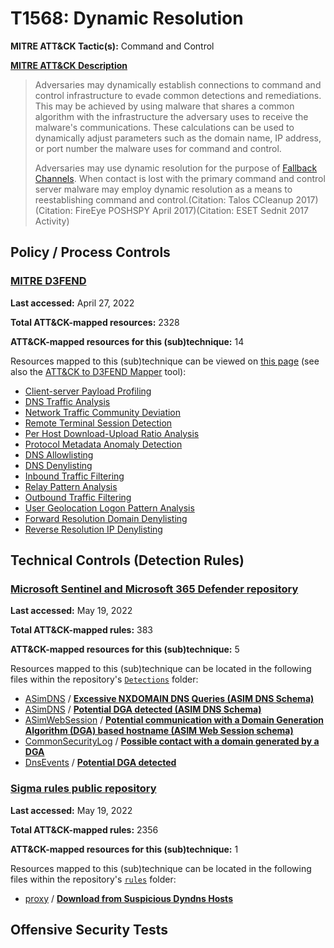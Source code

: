 # T1568: Dynamic Resolution
**MITRE ATT&CK Tactic(s):** Command and Control

**[MITRE ATT&CK Description](https://attack.mitre.org/techniques/T1568)**
<blockquote>Adversaries may dynamically establish connections to command and control infrastructure to evade common detections and remediations. This may be achieved by using malware that shares a common algorithm with the infrastructure the adversary uses to receive the malware's communications. These calculations can be used to dynamically adjust parameters such as the domain name, IP address, or port number the malware uses for command and control.

Adversaries may use dynamic resolution for the purpose of [Fallback Channels](https://attack.mitre.org/techniques/T1008). When contact is lost with the primary command and control server malware may employ dynamic resolution as a means to reestablishing command and control.(Citation: Talos CCleanup 2017)(Citation: FireEye POSHSPY April 2017)(Citation: ESET Sednit 2017 Activity)</blockquote>

## Policy / Process Controls
### [MITRE D3FEND](https://d3fend.mitre.org/)
**Last accessed:** April 27, 2022

**Total ATT&CK-mapped resources:** 2328

**ATT&CK-mapped resources for this (sub)technique:** 14

Resources mapped to this (sub)technique can be viewed on [this page](https://d3fend.mitre.org/) (see also the [ATT&CK to D3FEND Mapper](https://d3fend.mitre.org/tools/attack-mapper) tool):

* [Client-server Payload Profiling](https://d3fend.mitre.org/techniques/d3f:Client-serverPayloadProfiling)
* [DNS Traffic Analysis](https://d3fend.mitre.org/techniques/d3f:DNSTrafficAnalysis)
* [Network Traffic Community Deviation](https://d3fend.mitre.org/techniques/d3f:NetworkTrafficCommunityDeviation)
* [Remote Terminal Session Detection](https://d3fend.mitre.org/techniques/d3f:RemoteTerminalSessionDetection)
* [Per Host Download-Upload Ratio Analysis](https://d3fend.mitre.org/techniques/d3f:PerHostDownload-UploadRatioAnalysis)
* [Protocol Metadata Anomaly Detection](https://d3fend.mitre.org/techniques/d3f:ProtocolMetadataAnomalyDetection)
* [DNS Allowlisting](https://d3fend.mitre.org/techniques/d3f:DNSAllowlisting)
* [DNS Denylisting](https://d3fend.mitre.org/techniques/d3f:DNSDenylisting)
* [Inbound Traffic Filtering](https://d3fend.mitre.org/techniques/d3f:InboundTrafficFiltering)
* [Relay Pattern Analysis](https://d3fend.mitre.org/techniques/d3f:RelayPatternAnalysis)
* [Outbound Traffic Filtering](https://d3fend.mitre.org/techniques/d3f:OutboundTrafficFiltering)
* [User Geolocation Logon Pattern Analysis](https://d3fend.mitre.org/techniques/d3f:UserGeolocationLogonPatternAnalysis)
* [Forward Resolution Domain Denylisting](https://d3fend.mitre.org/techniques/d3f:ForwardResolutionDomainDenylisting)
* [Reverse Resolution IP Denylisting](https://d3fend.mitre.org/techniques/d3f:ReverseResolutionIPDenylisting)

## Technical Controls (Detection Rules)
### [Microsoft Sentinel and Microsoft 365 Defender repository](https://github.com/Azure/Azure-Sentinel)
**Last accessed:** May 19, 2022

**Total ATT&CK-mapped rules:** 383

**ATT&CK-mapped resources for this (sub)technique:** 5

Resources mapped to this (sub)technique can be located in the following files within the repository's <code>[Detections](https://github.com/Azure/Azure-Sentinel/tree/master/Detections)</code> folder:

* [ASimDNS](https://github.com/Azure/Azure-Sentinel/tree/master/Detections/ASimDNS/) / **[Excessive NXDOMAIN DNS Queries (ASIM DNS Schema)](https://github.com/Azure/Azure-Sentinel/blob/master/Detections/ASimDNS/imDns_ExcessiveNXDOMAINDNSQueries.yaml)**
* [ASimDNS](https://github.com/Azure/Azure-Sentinel/tree/master/Detections/ASimDNS/) / **[Potential DGA detected (ASIM DNS Schema)](https://github.com/Azure/Azure-Sentinel/blob/master/Detections/ASimDNS/imDns_HighNXDomainCount_detection.yaml)**
* [ASimWebSession](https://github.com/Azure/Azure-Sentinel/tree/master/Detections/ASimWebSession/) / **[Potential communication with a Domain Generation Algorithm (DGA) based hostname (ASIM Web Session schema)](https://github.com/Azure/Azure-Sentinel/blob/master/Detections/ASimWebSession/PossibleDGAContacts.yaml)**
* [CommonSecurityLog](https://github.com/Azure/Azure-Sentinel/tree/master/Detections/CommonSecurityLog/) / **[Possible contact with a domain generated by a DGA](https://github.com/Azure/Azure-Sentinel/blob/master/Detections/CommonSecurityLog/MultiVendor-PossibleDGAContacts.yaml)**
* [DnsEvents](https://github.com/Azure/Azure-Sentinel/tree/master/Detections/DnsEvents/) / **[Potential DGA detected](https://github.com/Azure/Azure-Sentinel/blob/master/Detections/DnsEvents/DNS_HighNXDomainCount_detection.yaml)**

### [Sigma rules public repository](https://github.com/SigmaHQ/sigma)
**Last accessed:** May 19, 2022

**Total ATT&CK-mapped rules:** 2356

**ATT&CK-mapped resources for this (sub)technique:** 1

Resources mapped to this (sub)technique can be located in the following files within the repository's <code>[rules](https://github.com/SigmaHQ/sigma/tree/master/rules)</code> folder:

* [proxy](https://github.com/SigmaHQ/sigma/tree/master/rules/proxy/) / **[Download from Suspicious Dyndns Hosts](https://github.com/SigmaHQ/sigma/blob/master/rules/proxy/proxy_download_susp_dyndns.yml)**


## Offensive Security Tests

